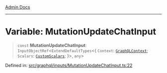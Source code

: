 [Admin Docs](/)

***

# Variable: MutationUpdateChatInput

> `const` **MutationUpdateChatInput**: `InputObjectRef`\<`ExtendDefaultTypes`\<\{ `Context`: [`GraphQLContext`](../../../context/type-aliases/GraphQLContext.md); `Scalars`: [`CustomScalars`](../../../scalars/type-aliases/CustomScalars.md); \}\>, `any`\>

Defined in: [src/graphql/inputs/MutationUpdateChatInput.ts:22](https://github.com/PalisadoesFoundation/talawa-api/blob/37e2d6abe1cabaa02f97a3c6c418b81e8fcb5a13/src/graphql/inputs/MutationUpdateChatInput.ts#L22)
